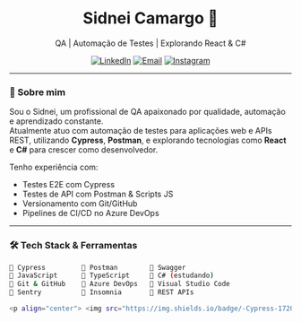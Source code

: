 <h1 align="center">Sidnei Camargo 🦝</h1>

<p align="center">
  QA | Automação de Testes | Explorando React & C#
</p>

<p align="center">
  <a href="https://www.linkedin.com/in/-sidneicamargo-"><img alt="LinkedIn" src="https://img.shields.io/badge/-LinkedIn-blue?style=flat&logo=linkedin"></a>
  <a href="mailto:sidneicamargof@gmail.com"><img alt="Email" src="https://img.shields.io/badge/-Email-red?style=flat&logo=gmail"></a>
  <a href="https://instagram.com/tamandua_bandeira/"><img alt="Instagram" src="https://img.shields.io/badge/-Instagram-purple?style=flat&logo=instagram"></a>

</p>

---

### 👋 Sobre mim

Sou o Sidnei, um profissional de QA apaixonado por qualidade, automação e aprendizado constante.  
Atualmente atuo com automação de testes para aplicações web e APIs REST, utilizando **Cypress**, **Postman**, e explorando tecnologias como **React** e **C#** para crescer como desenvolvedor.

Tenho experiência com:
- Testes E2E com Cypress
- Testes de API com Postman & Scripts JS
- Versionamento com Git/GitHub
- Pipelines de CI/CD no Azure DevOps

---

### 🛠️ Tech Stack & Ferramentas

```bash
🔹 Cypress         🔹 Postman        🔹 Swagger
🔹 JavaScript      🔹 TypeScript     🔹 C# (estudando)
🔹 Git & GitHub    🔹 Azure DevOps   🔹 Visual Studio Code
🔹 Sentry          🔹 Insomnia       🔹 REST APIs

<p align="center"> <img src="https://img.shields.io/badge/-Cypress-17202C?style=for-the-badge&logo=cypress&logoColor=white" /> <img src="https://img.shields.io/badge/-Postman-FF6C37?style=for-the-badge&logo=postman&logoColor=white" /> <img src="https://img.shields.io/badge/-Swagger-85EA2D?style=for-the-badge&logo=swagger&logoColor=black" /> <img src="https://img.shields.io/badge/-JavaScript-F7DF1E?style=for-the-badge&logo=javascript&logoColor=black" /> <img src="https://img.shields.io/badge/-TypeScript-3178C6?style=for-the-badge&logo=typescript&logoColor=white" /> <img src="https://img.shields.io/badge/-C%23-239120?style=for-the-badge&logo=c-sharp&logoColor=white" /> <img src="https://img.shields.io/badge/-Git-F05032?style=for-the-badge&logo=git&logoColor=white" /> <img src="https://img.shields.io/badge/-GitHub-181717?style=for-the-badge&logo=github&logoColor=white" /> <img src="https://img.shields.io/badge/-Azure%20DevOps-0078D7?style=for-the-badge&logo=azure-devops&logoColor=white" /> <img src="https://img.shields.io/badge/-VS%20Code-007ACC?style=for-the-badge&logo=visual-studio-code&logoColor=white" /> <img src="https://img.shields.io/badge/-Sentry-362D59?style=for-the-badge&logo=sentry&logoColor=white" /> <img src="https://img.shields.io/badge/-Insomnia-4000BF?style=for-the-badge&logo=insomnia&logoColor=white" /> </p>
